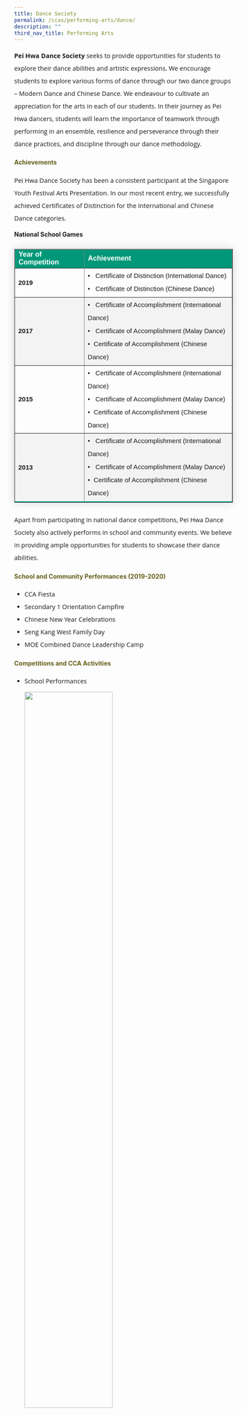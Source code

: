 ```yaml
---
title: Dance Society
permalink: /ccas/performing-arts/dance/
description: ""
third_nav_title: Performing Arts
---
```

<p style="font-size:14.5px; line-height:2;font-family:Open Sans;"><strong>Pei Hwa Dance Society</strong> seeks to provide opportunities for students to explore their dance abilities and artistic expressions. We encourage students to explore various forms of dance through our two dance groups &ndash; Modern Dance and Chinese Dance. We endeavour to cultivate an appreciation for the arts in each of our students. In their journey as Pei Hwa dancers, students will learn the importance of teamwork through performing in an ensemble, resilience and perseverance through their dance practices, and discipline through our dance methodology.</p>

<h4 style="color:#635f1a;font-weight:bold">Achievements</h4>
<p style="font-size:14.5px; line-height:2;margin-top:15px; font-family:Open Sans">Pei Hwa Dance Society has been a consistent participant at the Singapore Youth Festival Arts Presentation. In our most recent entry, we successfully achieved Certificates of Distinction for the International and Chinese Dance categories.</p>

<table border="1" style="border-collapse: collapse;margin: 25px 0;font-size:15px;font-family: sans-serif;box-shadow: 0 0 20px rgba(0, 0, 0, 0.15);">
<thead style="background-color: #009879; font-weight: bold; font-size: 16px;">
<tr>
				<td style="text-align:left;color:white;">Year of Competition</td>
				<td style="text-align:left;color:white;">Achievement</td>
			</tr>
</thead>

<tbody>
<tr style="margin-top:15px;font-size:17px;"><strong>National School Games</strong></tr>
<tr>
		<td>
			<strong>2019</strong>
		</td>
		<td style="font-size:15px; line-height:2">
				&#8226; &nbsp; Certificate of Distinction (International Dance)<br>
				&#8226; &nbsp; Certificate of Distinction (Chinese Dance)<br>
		</td>
</tr>
									
<tr style="background-color:#f3f3f3;">
		<td>
			<strong>2017</strong>
		</td>
		<td style="font-size:15px; line-height:2">
				&#8226; &nbsp; Certificate of Accomplishment (International Dance)<br>
				&#8226; &nbsp; Certificate of Accomplishment (Malay Dance)<br>
				&#8226;&nbsp; Certificate of Accomplishment (Chinese Dance)<br>
		</td>
</tr>
	
<tr>
		<td>
			<strong>2015</strong>
		</td>
		<td style="font-size:15px; line-height:2">
				&#8226; &nbsp; Certificate of Accomplishment (International Dance)<br>
				&#8226; &nbsp; Certificate of Accomplishment (Malay Dance)<br>
				&#8226;&nbsp; Certificate of Accomplishment (Chinese Dance)<br>
		</td>
</tr>
									
<tr style="background-color:#f3f3f3;border-bottom: 2px solid #009879;">
		<td>
			<strong>2013</strong>
		</td>
		<td style="font-size:15px; line-height:2">
				&#8226; &nbsp; Certificate of Accomplishment (International Dance)<br>
				&#8226; &nbsp; Certificate of Accomplishment (Malay Dance)<br>
				&#8226;&nbsp; Certificate of Accomplishment (Chinese Dance)<br>
		</td>
	</tr>
	
</tbody>
</table>
	
<p style="margin-top:15px;font-size:14.5px; line-height:2;font-family:Open Sans;">Apart from participating in national dance competitions, Pei Hwa Dance Society also actively performs in school and community events. We believe in providing ample opportunities for students to showcase their dance abilities.</p>

<h4 style="color:#635f1a;font-weight:bold">School and Community Performances (2019-2020)</h4>

<ul style="margin-top:5px;">
		<li style="font-size:14.5px; line-height:2;font-family:Open Sans;">CCA Fiesta</li>
		<li style="font-size:14.5px; line-height:2;font-family:Open Sans;"> Secondary 1 Orientation Campfire</li>
		<li style="font-size:14.5px; line-height:2;font-family:Open Sans;"> Chinese New Year Celebrations</li>
		<li style="font-size:14.5px; line-height:2;font-family:Open Sans;"> Seng Kang West Family Day</li>
		<li style="font-size:14.5px; line-height:2;font-family:Open Sans;"> MOE Combined Dance Leadership Camp</li>
	</ul>
	
<h4 style="color:#635f1a;font-weight:bold">Competitions and CCA Activities</h4>
<ul style="margin-top:5px;">
		<li style="font-size:14.5px; line-height:2;font-family:Open Sans;">School Performances<br>
			<img style="width: 65%;margin-top:10px;" src="/images/dance1.jpg" /><p style="text-align: center; font-size:13px;margin-top:5px;">Teachers&rsquo; Day Performance 2019</p>
		</li>
		<li style="font-size:14.5px; line-height:2;font-family:Open Sans;"> Community Events<br>
			<img style="width: 65%; margin-top:10px;" src="/images/dance2.jpg" /><p style="text-align: center; font-size:13px;margin-top:5px;">Performance at Anchorvale Community Club 2018</p><br>
			<img style="width: 65%; margin-top:10px;"  src="/images/dance3.jpg" /><p style="text-align: center; font-size:13px;margin-top:5px;">Performance at Seng Kang West Family Day 2019</p>
		</li>
		<li style="font-size:14.5px; line-height:2;font-family:Open Sans;"> National Competitions<br>
			<img style="width: 65%; margin-top:10px;" src="/images/dance5.jpg" /><p style="text-align: center; font-size:13px;margin-top:5px;">SYF (International Dance) 2019</p><br>
			<img style="width: 65%; margin-top:10px;" src="/images/dance4.jpg"  /><p style="text-align: center; font-size:13px;margin-top:5px;">SYF (Chinese Dance) 2019</p>
		</li>
</ul>


<h4 style="color:#635f1a;font-weight:bold;margin-bottom:-25px;">Student Testimonials</h4>
<blockquote style="font-size: 15px;
  width:100%;
  margin:50px auto;
  font-family:Open Sans;
  font-style:italic;
  color: #555555;
  padding:1.2em 25px 1.2em 25px;
  border-left:8px solid #78C0A8 ;
  line-height:1.6;
  position: relative;
  background:#EDEDED;">
"In Pei Hwa Dance Society, we perform as an ensemble. Above all, we value the importance of camaraderie, harmony and unity. The bonds that are forged through hours of dance practices together, leave an indelible mark on every Pei Hwa dancer. Even upon graduation, our dancers remain tight-knit and supportive of one another.
	<br>
	<br>
	We also lead a strong and robust mentorship programme. Our dance seniors and alumni are ever ready to dedicate their time and effort towards guiding and mentoring their dance juniors. In Pei Hwa Dance Society, everyone strives towards a common goal, and no student gets left behind."
	<img align="center" alt="" src="/images/dance6.png" style="width:70%; margin-top:10px"><br>
	<img align="center" alt="" src="/images/dance7.png" style="width:70%;">
	</blockquote>

<h4 style="color:#635f1a;font-weight:bold">CCA Details</h4>
<table border="1" style="width:100%;">
	<tbody>
		<tr>
			<td style="background-color: #54585d; font-weight: bold; font-size: 15px; border: 1px solid #54585d; color:white;border-bottom: 1px solid #dddddd;width:24%;">Teacher-In-Charge</td>
			<td style="border: 1px solid #dddfe1;font-size: 15px;">Mdm Tan Pan Ying Ranice</td>
		</tr>

<tr>
			<td style="background-color: #54585d; font-weight: bold; font-size: 15px; border: 1px solid #54585d;border-bottom: 1px solid #dddddd; color:white;">CCA Teacher(s)</td>
			<td style="border: 1px solid #dddfe1;font-size: 15px;">Ms Joanne Teo<br>Mrs Michelle Neo</td>
		</tr>

<tr>
			<td style="background-color: #54585d; font-weight: bold; font-size: 15px; border: 1px solid #54585d; color:white;border-bottom: 1px solid #dddddd;">CCA Schedule</td>
			<td style="border: 1px solid #dddfe1;font-size: 15px;">Tuesday, 3.30pm – 6.00pm<br>Friday, 2.30pm – 6.00pm</td>
		</tr>
		
<tr>
			<td style="background-color: #54585d; font-weight: bold; font-size: 15px; border: 1px solid #54585d; color:white;">Venues</td>
			<td style="border: 1px solid #dddfe1;font-size: 15px;">Odd Week: Res B, Res C, Res 4 &amp; Res 6 Classrooms <br>Even Week: Music Room &amp; Dance Studio</td>
		</tr>
		
</tbody>
	</table>
